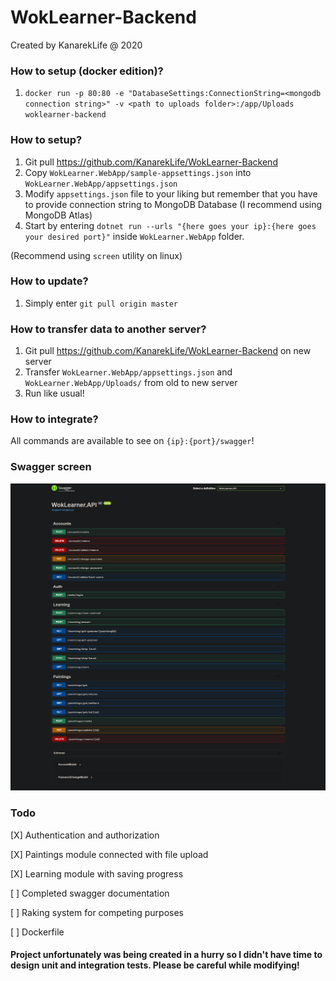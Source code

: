 # WokLearner-Backend
Created by KanarekLife @ 2020

### How to setup (docker edition)?
1. `docker run -p 80:80 -e "DatabaseSettings:ConnectionString=<mongodb connection string>" -v <path to uploads folder>:/app/Uploads woklearner-backend`

### How to setup?
1. Git pull https://github.com/KanarekLife/WokLearner-Backend
2. Copy `WokLearner.WebApp/sample-appsettings.json` into `WokLearner.WebApp/appsettings.json`
3. Modify `appsettings.json` file to your liking but remember that you have to provide connection string to MongoDB Database (I recommend using MongoDB Atlas)
4. Start by entering `dotnet run --urls "{here goes your ip}:{here goes your desired port}"` inside `WokLearner.WebApp` folder.
 
 (Recommend using `screen` utility on linux)

### How to update?
1. Simply enter `git pull origin master`

### How to transfer data to another server?
1. Git pull https://github.com/KanarekLife/WokLearner-Backend on new server
2. Transfer `WokLearner.WebApp/appsettings.json` and `WokLearner.WebApp/Uploads/` from old to new server
3. Run like usual!

### How to integrate?
All commands are available to see on `{ip}:{port}/swagger`!

### Swagger screen
![](docs/screen.png)
### Todo
[X] Authentication and authorization

[X] Paintings module connected with file upload

[X] Learning module with saving progress

[ ] Completed swagger documentation

[ ] Raking system for competing purposes

[ ] Dockerfile

#### Project unfortunately was being created in a hurry so I didn't have time to design unit and integration tests. Please be careful while modifying!
